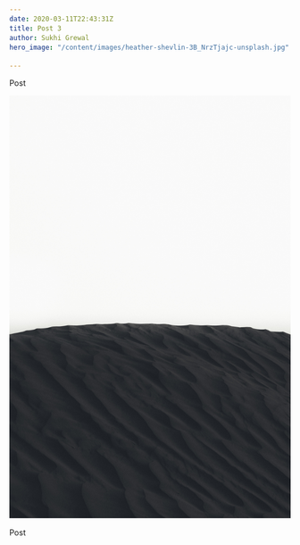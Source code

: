 ```yaml
---
date: 2020-03-11T22:43:31Z
title: Post 3
author: Sukhi Grewal
hero_image: "/content/images/heather-shevlin-3B_NrzTjajc-unsplash.jpg"

---
```

Post

![](/content/images/kunj-parekh-H69EgivmCjE-unsplash.jpg)

Post